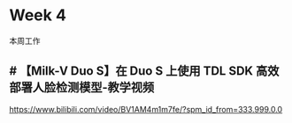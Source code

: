 # Week 4

本周工作

## # 【Milk-V Duo S】在 Duo S 上使用 TDL SDK 高效部署人脸检测模型-教学视频

https://www.bilibili.com/video/BV1AM4m1m7fe/?spm_id_from=333.999.0.0